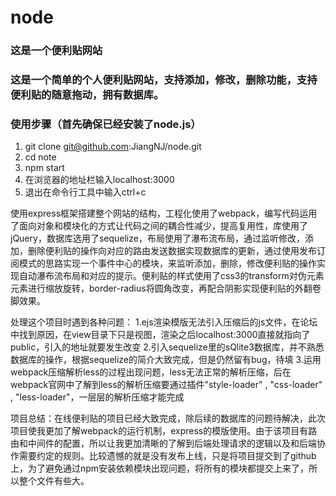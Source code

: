 # node


### 这是一个便利贴网站

### 这是一个简单的个人便利贴网站，支持添加，修改，删除功能，支持便利贴的随意拖动，拥有数据库。

### 使用步骤（首先确保已经安装了node.js）

1. git clone git@github.com:JiangNJ/node.git
2. cd note
3. npm start
4. 在浏览器的地址栏输入localhost:3000
5. 退出在命令行工具中输入ctrl+c

使用express框架搭建整个网站的结构，工程化使用了webpack，编写代码运用了面向对象和模块化的方式让代码之间的耦合性减少，提高复用性，库使用了jQuery，数据库选用了sequelize，布局使用了瀑布流布局，通过监听修改，添加，删除便利贴的操作向对应的路由发送数据实现数据库的更新，通过使用发布订阅模式的思路实现一个事件中心的模块，来监听添加，删除，修改便利贴的操作实现自动瀑布流布局和对应的提示。便利贴的样式使用了css3的transform对伪元素元素进行缩放旋转，border-radius将圆角改变，再配合阴影实现便利贴的外翻卷脚效果。

处理这个项目时遇到各种问题：
1.ejs渲染模版无法引入压缩后的js文件，在论坛中找到原因，在view目录下只是视图，渲染之后localhost:3000直接就指向了public，引入的地址就要发生改变
2.引入sequelize里的sQlite3数据库，并不熟悉数据库的操作，根据sequelize的简介大致完成，但是仍然留有bug，待填
3.运用webpack压缩解析less的过程出现问题，less无法正常的解析压缩，后在webpack官网中了解到less的解析压缩要通过插件"style-loader" , "css-loader" , "less-loader"，一层层的解析压缩才能完成

项目总结：在线便利贴的项目已经大致完成，除后续的数据库的问题待解决，此次项目使我更加了解webpack的运行机制，express的模版使用。由于该项目有路由和中间件的配置，所以让我更加清晰的了解到后端处理请求的逻辑以及和后端协作需要约定的规则。比较遗憾的就是没有发布上线，只是将项目提交到了github上，为了避免通过npm安装依赖模块出现问题，将所有的模块都提交上来了，所以整个文件有些大。